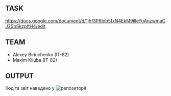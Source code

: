 ## TASK
https://docs.google.com/document/d/1jhf3P6Iob5fxN4EkM9illeYgAnzwmaCJ2SbSkzpftH4/edit

## TEAM
- Alexey Biriuchenko (IT-82)
- Maxim Kliuba (IT-82)

## OUTPUT
Код та звіт наведено у ![репозиторії](https://github.com/gotastycake/secure-authentication)